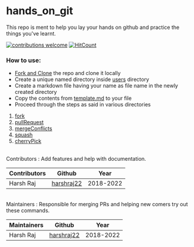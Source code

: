 # hands_on_git
This repo is ment to help you lay your hands on github and practice the things you've learnt.

[![contributions welcome](https://img.shields.io/badge/contributions-welcome-brightgreen.svg?style=flat)](https://github.com/harshraj22/hands_on_git/issues)
[![HitCount](http://hits.dwyl.com/harshraj22/hands_on_git.svg)](http://hits.dwyl.com/harshraj22/hands_on_git)

### How to use:
 * [Fork and Clone](https://github.com/harshraj22/hands_on_git/tree/master/fork) the repo and clone it locally 
 * Create a unique named directory inside [users](./users) directory
 * Create a markdown file having your name as file name in the newly created directory
 * Copy the contents from [template.md](./template/template.md) to your file
 * Proceed through the steps as said in various directories
 1. [fork](https://github.com/harshraj22/hands_on_git/tree/master/fork)
 2. [pullRequest](https://github.com/harshraj22/hands_on_git/tree/master/pullRequest)
 3. [mergeConflicts](https://github.com/harshraj22/hands_on_git/tree/master/mergeConflicts)
 4. [squash](https://github.com/harshraj22/hands_on_git/tree/master/squash)
 5. [cherryPick](https://github.com/harshraj22/hands_on_git/tree/master/cherryPick)

<br/>
 Contributors : Add features and help with documentation.

 | Contributors | Github | Year |
 | ------------ | ------ | ---- |
 | Harsh Raj    | [harshraj22](https://github.com/harshraj22/) | 2018-2022 |

<br/>
 Maintainers : Responsible for merging PRs and helping new comers try out these commands.

 | Maintainers | Github | Year |
 | ------------ | ------ | ---- |
 | Harsh Raj    | [harshraj22](https://github.com/harshraj22/) | 2018-2022 |
